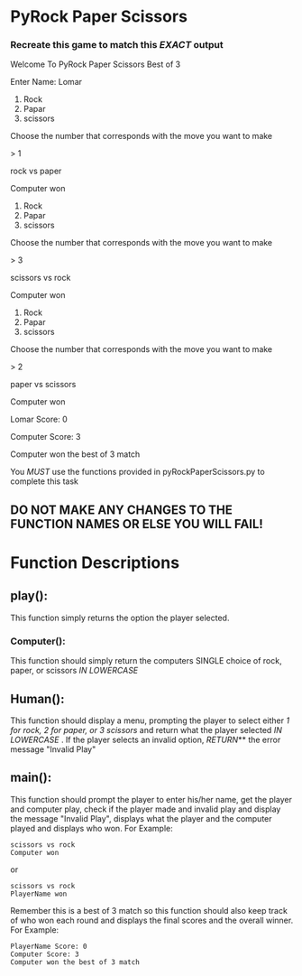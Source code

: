 # PyRock Paper Scissors
### Recreate this game to match this *EXACT* output

Welcome To PyRock Paper Scissors Best of 3

Enter Name: Lomar
1. Rock
2. Papar
3. scissors

Choose the number that corresponds with the move you want to make

\> 1

rock vs paper

Computer won

1. Rock
2. Papar
3. scissors

Choose the number that corresponds with the move you want to make

\> 3

scissors vs rock

Computer won

1. Rock
2. Papar
3. scissors

Choose the number that corresponds with the move you want to make

\> 2

paper vs scissors

Computer won

Lomar Score: 0

Computer Score: 3

Computer won the best of 3 match

You _MUST_ use the functions provided in pyRockPaperScissors.py to complete this task 
## DO NOT MAKE ANY CHANGES TO THE FUNCTION NAMES OR ELSE YOU WILL FAIL!

# Function Descriptions

## play():
This function simply returns the option the player selected.

### Computer():
This function should simply return the computers SINGLE choice of rock, paper, or scissors _IN LOWERCASE_

## Human():
This function should display a menu, prompting the player to select either *1 for rock, 2 for paper, or 3 scissors* and return what the player selected _IN LOWERCASE_ . If the player selects an invalid option, _RETURN_** the error message "Invalid Play"

## main():
This function should prompt the player to enter his/her name, get the player and computer play, check if the player made and invalid play and display the message "Invalid Play", displays what the player and the computer played and displays who won. For Example:
```
scissors vs rock
Computer won
```
or
```
scissors vs rock
PlayerName won
```
Remember this is a best of 3 match so this function should also keep track of who won each round and displays the final scores and the overall winner. For Example:
```
PlayerName Score: 0
Computer Score: 3
Computer won the best of 3 match
```
